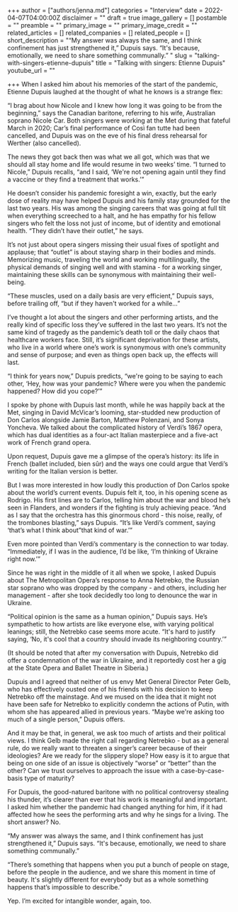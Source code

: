 +++
author = ["authors/jenna.md"]
categories = "Interview"
date = 2022-04-07T04:00:00Z
disclaimer = ""
draft = true
image_gallery = []
postamble = ""
preamble = ""
primary_image = ""
primary_image_credit = ""
related_articles = []
related_companies = []
related_people = []
short_description = "“My answer was always the same, and I think confinement has just strengthened it,” Dupuis says. “It's because, emotionally, we need to share something communally.” "
slug = "talking-with-singers-etienne-dupuis"
title = "Talking with singers: Etienne Dupuis"
youtube_url = ""

+++
When I asked him about his memories of the start of the pandemic, Etienne Dupuis laughed at the thought of what he knows is a strange flex:

“I brag about how Nicole and I knew how long it was going to be from the beginning,” says the Canadian baritone, referring to his wife, Australian soprano Nicole Car. Both singers were working at the Met during that fateful March in 2020; Car’s final performance of Così fan tutte had been cancelled, and Dupuis was on the eve of his final dress rehearsal for Werther (also cancelled).

The news they got back then was what we all got, which was that we should all stay home and life would resume in two weeks’ time. “I turned to Nicole,” Dupuis recalls, “and I said, ‘We're not opening again until they find a vaccine or they find a treatment that works.’”

He doesn’t consider his pandemic foresight a win, exactly, but the early dose of reality may have helped Dupuis and his family stay grounded for the last two years. His was among the singing careers that was going at full tilt when everything screeched to a halt, and he has empathy for his fellow singers who felt the loss not just of income, but of identity and emotional health. “They didn’t have their outlet,” he says. 

It’s not just about opera singers missing their usual fixes of spotlight and applause; that “outlet” is about staying sharp in their bodies and minds. Memorizing music, traveling the world and working multilingually, the physical demands of singing well and with stamina - for a working singer, maintaining these skills can be synonymous with maintaining their well-being.

“These muscles, used on a daily basis are very efficient,” Dupuis says, before trailing off, “but if they haven't worked for a while…”

I’ve thought a lot about the singers and other performing artists, and the really kind of specific loss they’ve suffered in the last two years. It’s not the same kind of tragedy as the pandemic’s death toll or the daily chaos that healthcare workers face. Still, it’s significant deprivation for these artists, who live in a world where one’s work is synonymous with one’s community and sense of purpose; and even as things open back up, the effects will last.

“I think for years now,” Dupuis predicts, “we're going to be saying to each other, ‘Hey, how was your pandemic? Where were you when the pandemic happened? How did you cope?’”

I spoke by phone with Dupuis last month, while he was happily back at the Met, singing in David McVicar’s looming, star-studded new production of Don Carlos alongside Jamie Barton, Matthew Polenzani, and Sonya Yoncheva. We talked about the complicated history of Verdi’s 1867 opera, which has dual identities as a four-act Italian masterpiece and a five-act work of French grand opera.

Upon request, Dupuis gave me a glimpse of the opera’s history: its life in French (ballet included, bien sûr) and the ways one could argue that Verdi’s writing for the Italian version is better. 

But I was more interested in how loudly this production of Don Carlos spoke about the world’s current events. Dupuis felt it, too, in his opening scene as Rodrigo. His first lines are to Carlos, telling him about the war and blood he’s seen in Flanders, and wonders if the fighting is truly achieving peace. “And as I say that the orchestra has this ginormous chord - this noise, really, of the trombones blasting,” says Dupuis. “It’s like Verdi’s comment, saying ‘that’s what I think about”that kind of war.’”

Even more pointed than Verdi’s commentary is the connection to war today. “Immediately, if I was in the audience, I’d be like, ‘I’m thinking of Ukraine right now.’”

Since he was right in the middle of it all when we spoke, I asked Dupuis about The Metropolitan Opera’s response to Anna Netrebko, the Russian star soprano who was dropped by the company - and others, including her management - after she took decidedly too long to denounce the war in Ukraine.

“Political opinion is the same as a human opinion,” Dupuis says. He’s sympathetic to how artists are like everyone else, with varying political leanings; still, the Netrebko case seems more acute. “It's hard to justify saying, ‘No, it's cool that a country should invade its neighboring country.’”

(It should be noted that after my conversation with Dupuis, Netrebko did offer a condemnation of the war in Ukraine, and it reportedly cost her a gig at the State Opera and Ballet Theatre in Siberia.)

Dupuis and I agreed that neither of us envy Met General Director Peter Gelb, who has effectively ousted one of his friends with his decision to keep Netrebko off the mainstage. And we mused on the idea that it might not have been safe for Netrebko to explicitly condemn the actions of Putin, with whom she has appeared allied in previous years. “Maybe we're asking too much of a single person,” Dupuis offers. 

And it may be that, in general, we ask too much of artists and their political views. I think Gelb made the right call regarding Netrebko - but as a general rule, do we really want to threaten a singer’s career because of their ideologies? Are we ready for the slippery slope? How easy is it to argue that being on one side of an issue is objectively “worse” or “better” than the other? Can we trust ourselves to approach the issue with a case-by-case-basis type of maturity?

For Dupuis, the good-natured baritone with no political controversy stealing his thunder, it’s clearer than ever that his work is meaningful and important. I asked him whether the pandemic had changed anything for him, if it had affected how he sees the performing arts and why he sings for a living. The short answer? No.

“My answer was always the same, and I think confinement has just strengthened it,” Dupuis says. “It's because, emotionally, we need to share something communally.” 

“There’s something that happens when you put a bunch of people on stage, before the people in the audience, and we share this moment in time of beauty. It's slightly different for everybody but as a whole something happens that’s impossible to describe.”

Yep. I’m excited for intangible wonder, again, too.